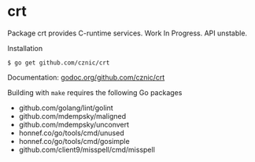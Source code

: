 # crt

Package crt provides C-runtime services. Work In Progress. API unstable.

Installation

    $ go get github.com/cznic/crt

Documentation: [godoc.org/github.com/cznic/crt](http://godoc.org/github.com/cznic/crt)

Building with `make` requires the following Go packages

* github.com/golang/lint/golint
* github.com/mdempsky/maligned
* github.com/mdempsky/unconvert
* honnef.co/go/tools/cmd/unused
* honnef.co/go/tools/cmd/gosimple
* github.com/client9/misspell/cmd/misspell
